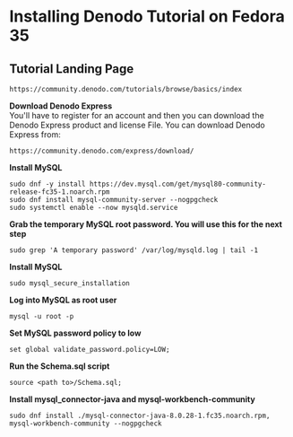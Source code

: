 # Installing Denodo Tutorial on Fedora 35

## Tutorial Landing Page
```
https://community.denodo.com/tutorials/browse/basics/index 
```
**Download Denodo Express**  
You'll have to register for an account and then you can download the Denodo Express product and license File. 
You can download Denodo Express from:
```
https://community.denodo.com/express/download/
```

**Install MySQL**
```
sudo dnf -y install https://dev.mysql.com/get/mysql80-community-release-fc35-1.noarch.rpm
sudo dnf install mysql-community-server --nogpgcheck
sudo systemctl enable --now mysqld.service
```
**Grab the temporary MySQL root password. You will use this for the next step**
```
sudo grep 'A temporary password' /var/log/mysqld.log | tail -1
```
**Install MySQL**
```
sudo mysql_secure_installation
```
**Log into MySQL as root user**
```
mysql -u root -p
```
**Set MySQL password policy to low**
```
set global validate_password.policy=LOW;
```
**Run the Schema.sql script**
```
source <path to>/Schema.sql;
```
**Install mysql_connector-java and mysql-workbench-community**
```
sudo dnf install ./mysql-connector-java-8.0.28-1.fc35.noarch.rpm, mysql-workbench-community --nogpgcheck
```
